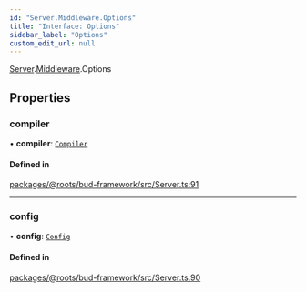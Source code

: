 ```yaml
---
id: "Server.Middleware.Options"
title: "Interface: Options"
sidebar_label: "Options"
custom_edit_url: null
---
```


[Server](../namespaces/Server.md).[Middleware](../namespaces/Server.Middleware.md).Options

## Properties

### compiler

• **compiler**: [`Compiler`](../namespaces/Server.md#compiler)

#### Defined in

[packages/@roots/bud-framework/src/Server.ts:91](https://github.com/roots/bud/blob/add6758eb/packages/@roots/bud-framework/src/Server.ts#L91)

___

### config

• **config**: [`Config`](../namespaces/Server.md#config)

#### Defined in

[packages/@roots/bud-framework/src/Server.ts:90](https://github.com/roots/bud/blob/add6758eb/packages/@roots/bud-framework/src/Server.ts#L90)
